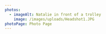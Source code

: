 ```yaml
---
photos:
  - imageAlt: Natalie in front of a trolley
    image: /images/uploads/Headshot1.JPG
photoPage: Photo Page
---
```


